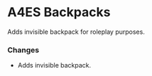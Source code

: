 # A4ES Backpacks
Adds invisible backpack for roleplay purposes.

### Changes
- Adds invisible backpack.
